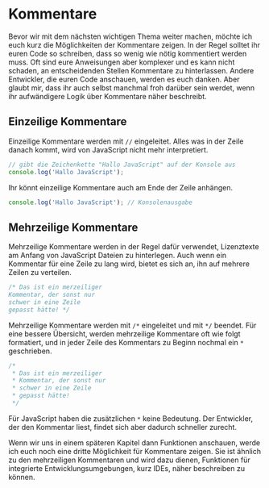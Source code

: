 # Kommentare

Bevor wir mit dem nächsten wichtigen Thema weiter machen, möchte ich euch kurz die Möglichkeiten der Kommentare zeigen. In der Regel solltet ihr euren Code so schreiben, dass so wenig wie nötig kommentiert werden muss. Oft sind eure Anweisungen aber komplexer und es kann nicht schaden, an entscheidenden Stellen Kommentare zu hinterlassen. Andere Entwickler, die euren Code anschauen, werden es euch danken. Aber glaubt mir, dass ihr auch selbst manchmal froh darüber sein werdet, wenn ihr aufwändigere Logik über Kommentare näher beschreibt.

## Einzeilige Kommentare

Einzeilige Kommentare werden mit `//` eingeleitet. Alles was in der Zeile danach kommt, wird von JavaScript nicht mehr interpretiert.

```javascript
// gibt die Zeichenkette "Hallo JavaScript" auf der Konsole aus
console.log('Hallo JavaScript');
```

Ihr könnt einzeilige Kommentare auch am Ende der Zeile anhängen.

```javascript
console.log('Hallo JavaScript'); // Konsolenausgabe
```

## Mehrzeilige Kommentare

Mehrzeilige Kommentare werden in der Regel dafür verwendet, Lizenztexte am Anfang von JavaScript Dateien zu hinterlegen. Auch wenn ein Kommentar für eine Zeile zu lang wird, bietet es sich an, ihn auf mehrere Zeilen zu verteilen.

```javascript
/* Das ist ein merzeiliger
Kommentar, der sonst nur
schwer in eine Zeile
gepasst hätte! */
```

Mehrzeilige Kommentare werden mit `/*` eingeleitet und mit `*/` beendet. Für eine bessere Übersicht, werden mehrzeilige Kommentare oft wie folgt formatiert, und in jeder Zeile des Kommentars zu Beginn nochmal ein `*` geschrieben.

```javascript
/*
 * Das ist ein merzeiliger
 * Kommentar, der sonst nur
 * schwer in eine Zeile
 * gepasst hätte!
 */
```

Für JavaScript haben die zusätzlichen `*` keine Bedeutung. Der Entwickler, der den Kommentar liest, findet sich aber dadurch schneller zurecht.

Wenn wir uns in einem späteren Kapitel dann Funktionen anschauen, werde ich euch noch eine dritte Möglichkeit für Kommentare zeigen. Sie ist ähnlich zu den mehrzeiligen Kommentaren und wird dazu dienen, Funktionen für integrierte Entwicklungsumgebungen, kurz IDEs, näher beschreiben zu können.